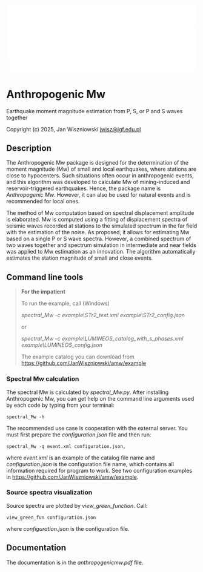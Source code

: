 <img src="docs/imgs/logo_mw.png">

# Anthropogenic Mw

Earthquake moment magnitude estimation from P, S, or P and S waves together

Copyright (c) 2025, Jan Wiszniowski <jwisz@igf.edu.pl>

## Description

The Anthropogenic Mw package is designed for the determination of the moment magnitude (Mw)
of small and local earthquakes, where stations are close to hypocenters.
Such situations often occur in anthropogenic events, and this algorithm was developed to calculate Mw
of mining-induced and reservoir-triggered earthquakes. Hence, the package name is *Anthropogenic Mw*.
However, it can also be used for natural events and is recommended for local ones.

The method of Mw computation based on spectral displacement amplitude is elaborated.
Mw is computed using a fitting of displacement spectra of seismic waves recorded at stations
to the simulated spectrum in the far field with the estimation of the noise.
As proposed, it allows for estimating Mw based on a single P or S wave spectra.
However, a combined spectrum of two waves together and spectrum simulation in intermediate and near fields
was applied to Mw estimation as an innovation.
The algorithm automatically estimates the station magnitude of small and close events.

## Command line tools

>**For the impatient**
>
>To run the example, call (Windows)
>
>   *spectral_Mw -c example\STr2_test.xml example\STr2_config.json*
> 
>or
>
>   *spectral_Mw -c example\LUMINEOS_catalog_with_s_phases.xml example\LUMINEOS_config.json*
>
>The example catalog you can download from https://github.com/JanWiszniowski/amw/example

### Spectral Mw calculation

The spectral Mw is calculated by *spectral_Mw.py*. After installing Anthropogenic Mw,
you can get help on the command line arguments used by each code by typing from your terminal:

    spectral_Mw -h

The recommended use case is cooperation with the external server.
You must first prepare the *configuration.json* file and then run:

    spectral_Mw -q event.xml configuration.json,

where *event.xml* is an example of the catalog file name
and *configuration.json* is the configuration file name,
which contains all information required for program to work.
See two configuration examples in https://github.com/JanWiszniowski/amw/example.

### Source spectra visualization

Source spectra are plotted by *view_green_function*.
Call:

    view_green_fun configuration.json
	
where *configuration.json* is the configuration file.

## Documentation

The documentation is in the *anthropogenicmw.pdf* file.
